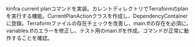 kinfra current planコマンドを実装。カレントディレクトリでTerraformのplanを実行する機能。CurrentPlanActionクラスを作成し、DependencyContainerに登録。Terraformファイルの存在チェックを改善し、main.tfの存在を必須に。variables.tfのエラーを修正し、テスト用のmain.tfを作成。コマンドが正常に動作することを確認。
